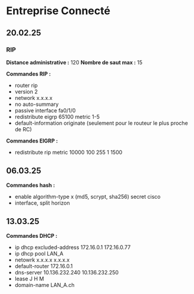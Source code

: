 # Entreprise Connecté

## 20.02.25

### RIP

**Distance administrative :** 120
**Nombre de saut max :** 15

**Commandes RIP :**
- router rip
- version 2
- network x.x.x.x
- no auto-summary
- passive interface fa0/1/0
- redistribute eigrp 65100 metric 1-5
- default-information originate (seulement pour le routeur le plus proche de RC)

**Commandes EIGRP :**
- redistribute rip metric 10000 100 255 1 1500

## 06.03.25

**Commandes hash :**
- enable algorithm-type x (md5, scrypt, sha256) secret cisco
- interface, split horizon

## 13.03.25

**Commandes DHCP :**
- ip dhcp excluded-address 172.16.0.1 172.16.0.77   
- ip dhcp pool LAN_A
- netowrk x.x.x.x x.x.x.x
- default-router 172.16.0.1
- dns-server 10.136.232.240 10.136.232.250
- lease J H M
- domain-name LAN_A.ch